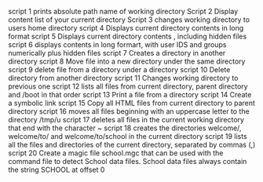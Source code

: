 script 1 prints absolute path name of working directory
Script 2 Display content  list of your current directory
Script 3 changes working directory to users home directory
script 4 Displays current directory contents in long format
script 5 Displays current directory contents , including hidden  files
script 6 displays contents in long formart, with user IDS and groups numerically plus hidden files
script 7 Creates a directory in another directory
script 8 Move file into a new directory under the same directory
script 9 delete file from a directory under a directory
script 10 Delete directory from another directory
script 11 Changes working directory to previous one
script 12 lists all files from current directory, parent directory and  /boot in that order
script 13 Print a file from a directory
script 14 Create a symbolic link
script 15 Copy all HTML files from current directory to parent directory
script 16 moves all files beginning with an uppercase letter to the directory /tmp/u
script 17  deletes all files in the current working directory that end with the character ~
script 18 creates the directories welcome/, welcome/to/ and welcome/to/school in the current directory
script 19  lists all the files and directories of the current directory, separated by commas (,)
script 20 Create a magic file school.mgc that can be used with the command file to detect School data files. School data files always contain the string SCHOOL at offset 0
